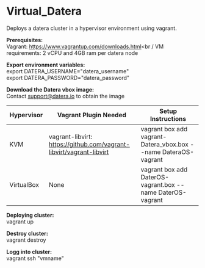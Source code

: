 # Virtual_Datera

Deploys a datera cluster in a hypervisor environment using vagrant. 

<b>Prerequisites:</b><br />
Vagrant: https://www.vagrantup.com/downloads.html<br /
VM requirements: 2 vCPU and 4GB ram per datera node

<b>Export environment variables:</b><br />
export DATERA_USERNAME="datera_username"<br />
export DATERA_PASSWORD="datera_password"

<b>Download the Datera vbox image:</b><br />
Contact support@datera.io to obtain the image

| Hypervisor | Vagrant Plugin Needed | Setup Instructions 
--- | --- | ---
| KVM | vagrant-libvirt: https://github.com/vagrant-libvirt/vagrant-libvirt| vagrant box add vagrant-Datera_vbox.box --name DateraOS-vagrant |
VirtualBox| None |vagrant box add DaterOS-vagrant.box --name DaterOS-vagrant |

<b>Deploying cluster:</b><br />
vagrant up

<b>Destroy cluster:</b><br />
vagrant destroy

<b>Logg into cluster:</b><br />
vagrant ssh "vmname"
